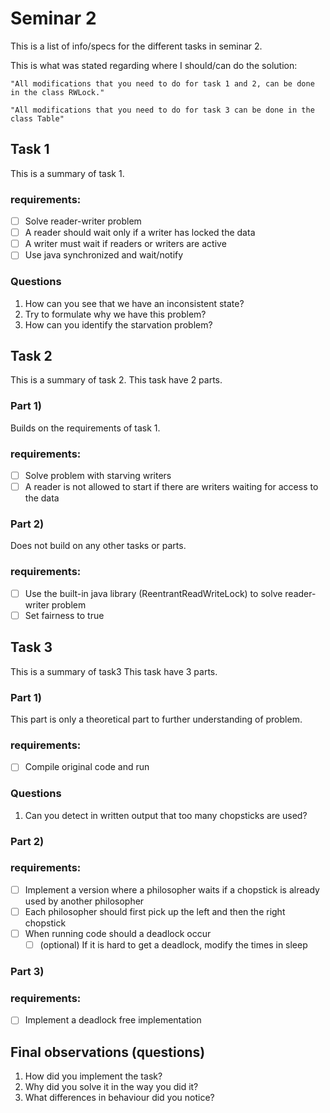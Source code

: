 # Seminar 2

This is a list of info/specs for the different tasks in seminar 2.

This is what was stated regarding where I should/can do the solution:

`
"All modifications that you need to do for task 1 and 2, can be done in the class RWLock."
`

`
"All modifications that you need to do for task 3 can be done in the class Table"
`

## Task 1
This is a summary of task 1.

### requirements:
- [ ] Solve reader-writer problem
- [ ] A reader should wait only if a writer has locked the data
- [ ] A writer must wait if readers or writers are active
- [ ] Use java synchronized and wait/notify

### Questions
1. How can you see that we have an inconsistent state?
2. Try to formulate why we have this problem?
3. How can you identify the starvation problem?


## Task 2
This is a summary of task 2. 
This task have 2 parts.

### Part 1)
Builds on the requirements of task 1.
### requirements:
- [ ] Solve problem with starving writers
- [ ] A reader is not allowed to start if there are writers waiting for access to the data

### Part 2)
Does not build on any other tasks or parts.
### requirements:
- [ ] Use the built-in java library (ReentrantReadWriteLock) to solve reader-writer problem
- [ ] Set fairness to true

## Task 3
This is a summary of task3
This task have 3 parts.

### Part 1)
This part is only a theoretical part to further understanding of problem.
### requirements:
- [ ] Compile original code and run

### Questions
1. Can you detect in written output that too many chopsticks are used?

### Part 2)
### requirements:
- [ ] Implement a version where a philosopher waits if a chopstick is already used by another philosopher
- [ ] Each philosopher should first pick up the left and then the right chopstick
- [ ] When running code should a deadlock occur
  - [ ] (optional) If it is hard to get a deadlock, modify the times in sleep

### Part 3)
### requirements:
- [ ] Implement a deadlock free implementation

## Final observations (questions)
1. How did you implement the task?
2. Why did you solve it in the way you did it?
3. What differences in behaviour did you notice?




